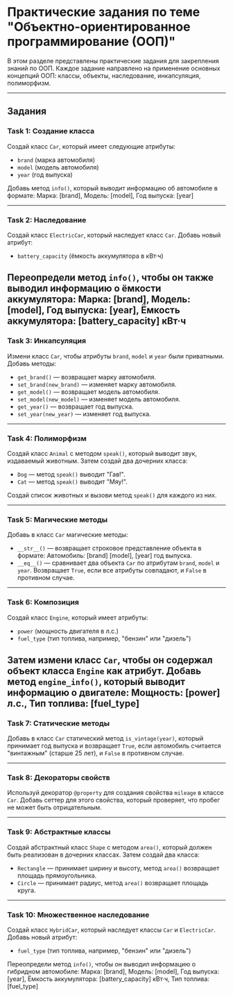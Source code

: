 # Практические задания по теме "Объектно-ориентированное программирование (ООП)"

В этом разделе представлены практические задания для закрепления знаний по ООП. Каждое задание направлено на применение основных концепций ООП: классы, объекты, наследование, инкапсуляция, полиморфизм.

---

## Задания

### **Task 1: Создание класса**
Создай класс `Car`, который имеет следующие атрибуты:
- `brand` (марка автомобиля)
- `model` (модель автомобиля)
- `year` (год выпуска)

Добавь метод `info()`, который выводит информацию об автомобиле в формате:
Марка: [brand], Модель: [model], Год выпуска: [year]

---

### **Task 2: Наследование**
Создай класс `ElectricCar`, который наследует класс `Car`. Добавь новый атрибут:
- `battery_capacity` (ёмкость аккумулятора в кВт·ч)

Переопредели метод `info()`, чтобы он также выводил информацию о ёмкости аккумулятора:
Марка: [brand], Модель: [model], Год выпуска: [year], Ёмкость аккумулятора: [battery_capacity] кВт·ч
---

### **Task 3: Инкапсуляция**
Измени класс `Car`, чтобы атрибуты `brand`, `model` и `year` были приватными. Добавь методы:
- `get_brand()` — возвращает марку автомобиля.
- `set_brand(new_brand)` — изменяет марку автомобиля.
- `get_model()` — возвращает модель автомобиля.
- `set_model(new_model)` — изменяет модель автомобиля.
- `get_year()` — возвращает год выпуска.
- `set_year(new_year)` — изменяет год выпуска.

---

### **Task 4: Полиморфизм**
Создай класс `Animal` с методом `speak()`, который выводит звук, издаваемый животным. Затем создай два дочерних класса:
- `Dog` — метод `speak()` выводит "Гав!".
- `Cat` — метод `speak()` выводит "Мяу!".

Создай список животных и вызови метод `speak()` для каждого из них.

---

### **Task 5: Магические методы**
Добавь в класс `Car` магические методы:
- `__str__()` — возвращает строковое представление объекта в формате:
Автомобиль: [brand] [model], [year] год выпуска.
- `__eq__()` — сравнивает два объекта `Car` по атрибутам `brand`, `model` и `year`. Возвращает `True`, если все атрибуты совпадают, и `False` в противном случае.

---

### **Task 6: Композиция**
Создай класс `Engine`, который имеет атрибуты:
- `power` (мощность двигателя в л.с.)
- `fuel_type` (тип топлива, например, "бензин" или "дизель")

Затем измени класс `Car`, чтобы он содержал объект класса `Engine` как атрибут. Добавь метод `engine_info()`, который выводит информацию о двигателе:
Мощность: [power] л.с., Тип топлива: [fuel_type]
---

### **Task 7: Статические методы**
Добавь в класс `Car` статический метод `is_vintage(year)`, который принимает год выпуска и возвращает `True`, если автомобиль считается "винтажным" (старше 25 лет), и `False` в противном случае.

---

### **Task 8: Декораторы свойств**
Используй декоратор `@property` для создания свойства `mileage` в классе `Car`. Добавь сеттер для этого свойства, который проверяет, что пробег не может быть отрицательным.

---

### **Task 9: Абстрактные классы**
Создай абстрактный класс `Shape` с методом `area()`, который должен быть реализован в дочерних классах. Затем создай два класса:
- `Rectangle` — принимает ширину и высоту, метод `area()` возвращает площадь прямоугольника.
- `Circle` — принимает радиус, метод `area()` возвращает площадь круга.

---

### **Task 10: Множественное наследование**
Создай класс `HybridCar`, который наследует классы `Car` и `ElectricCar`. Добавь новый атрибут:
- `fuel_type` (тип топлива, например, "бензин" или "дизель")

Переопредели метод `info()`, чтобы он выводил информацию о гибридном автомобиле:
Марка: [brand], Модель: [model], Год выпуска: [year], Ёмкость аккумулятора: [battery_capacity] кВт·ч, Тип топлива: [fuel_type]